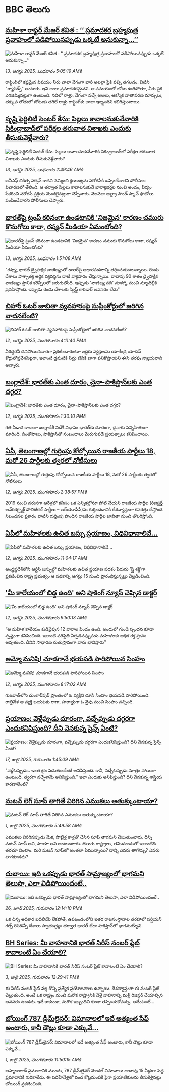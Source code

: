 # BBC తెలుగు## [మహిళా రాఫ్టర్ మేజర్ కవిత : ‘‘ ప్రమాదకర బ్రహ్మపుత్ర ప్రవాహంలో పడిపోయినప్పుడు ఒక్కటే అనుకున్నా...’’](https://www.bbc.com/telugu/articles/cp89jmn30j9o?at_medium=RSS&at_campaign=rss?at_campaign=githubrss)![మహిళా రాఫ్టర్ మేజర్ కవిత : ‘‘ ప్రమాదకర బ్రహ్మపుత్ర ప్రవాహంలో పడిపోయినప్పుడు ఒక్కటే అనుకున్నా...’’](https://ichef.bbci.co.uk/ace/ws/240/cpsprodpb/6d41/live/29928020-7802-11f0-a07a-7b43be23c16b.jpg)_13, ఆగస్టు 2025, బుధవారం 5:05:19 AMకి_రాఫ్టింగ్‌లో కష్టమైన విషయం  నీరు చాలా వేగంగా  భారీ అలల్లా పైకి వచ్చి తగలడం. వీటిని "ర్యాపిడ్స్" అంటారు. ఇవి చాలా ప్రమాదకరమైనవి.  ఆ సమయంలో బోటు ఊగిపోతూ, నీరు పైకి ఎగజిమ్మినట్లుగా ఉంటుంది.  నదిలో రాళ్లు, వేగంగా వచ్చే అలలు, ఆకస్మిక వాతావరణ మార్పులు, తక్కువ లోతులో బోటుకు తగిలే రాళ్లు రాఫ్టింగ్‌కు చాలా ఇబ్బందిని కలిగిస్తుంటాయి.## [సృష్టి ఫెర్టిలిటీ సెంటర్ కేసు: పిల్లలు కావాలనుకునేవారికి  సికింద్రాబాద్‌లో పరీక్షల తరువాత విశాఖకు ఎందుకు తీసుకువెళ్లేవారు?](https://www.bbc.com/telugu/articles/cn0rxk7jqr0o?at_medium=RSS&at_campaign=rss?at_campaign=githubrss)![సృష్టి ఫెర్టిలిటీ సెంటర్ కేసు: పిల్లలు కావాలనుకునేవారికి  సికింద్రాబాద్‌లో పరీక్షల తరువాత విశాఖకు ఎందుకు తీసుకువెళ్లేవారు?](https://ichef.bbci.co.uk/ace/ws/240/cpsprodpb/bd97/live/efb51c60-77e7-11f0-82c1-0529f47d68c5.jpg)_13, ఆగస్టు 2025, బుధవారం 2:49:46 AMకి_ఐవీఎఫ్ చికిత్స సక్సెస్ కాదని నమ్మించి క్లయింట్లను సరోగసీకి ఒప్పించేవారని పోలీసుల విచారణలో తేలింది. ఆ తర్వాత పిల్లలు కావాలనుకునే భార్యాభర్తల నుంచి అండం, వీర్యం సేకరించి సరోగసీ ప్రక్రియ మొదలైనట్లుగా చెప్పేవారు. నెలనెలా అల్ట్రా సౌండ్ స్కాన్ ఫొటోలు పంపించేవారని పోలీసులు చెప్పారు.## [భారత్‌పై ట్రంప్ కఠినంగా ఉండటానికి 'నిజమైన' కారణం చమురు కొనుగోలు కాదా, రష్యన్ మీడియా ఏమంటోంది? ](https://www.bbc.com/telugu/articles/ce352vkxek3o?at_medium=RSS&at_campaign=rss?at_campaign=githubrss)![భారత్‌పై ట్రంప్ కఠినంగా ఉండటానికి 'నిజమైన' కారణం చమురు కొనుగోలు కాదా, రష్యన్ మీడియా ఏమంటోంది? ](https://ichef.bbci.co.uk/ace/ws/240/cpsprodpb/21af/live/1741f150-7797-11f0-a20f-3b86f375586a.jpg)_13, ఆగస్టు 2025, బుధవారం 1:51:08 AMకి_"రష్యా, భారత్ ద్వైపాక్షిక వాణిజ్యంలో డాలర్‌పై ఆధారపడటాన్ని తగ్గించుకుంటున్నాయి. రెండు దేశాలు పాశ్చాత్య ఆర్థిక వ్యవస్థను దాటి వ్యాపారం చేస్తున్నాయి. దాదాపు 90 శాతం ద్వైపాక్షిక వాణిజ్యం స్థానిక కరెన్సీలలో జరుగుతోంది. ఇప్పుడు 'వాణిజ్య నది' మాస్కో నుంచి న్యూదిల్లీకి ప్రవహిస్తోంది. ఇప్పుడు రెండు దేశాలకు స్విఫ్ట్ కారిడార్ అవసరం లేదు"## [బిహార్ ఓటర్ జాబితా వ్యవహారంపై సుప్రీంకోర్టులో జరిగిన వాదనలేంటి?](https://www.bbc.com/telugu/articles/crr2j7724l8o?at_medium=RSS&at_campaign=rss?at_campaign=githubrss)![బిహార్ ఓటర్ జాబితా వ్యవహారంపై సుప్రీంకోర్టులో జరిగిన వాదనలేంటి?](https://ichef.bbci.co.uk/ace/ws/240/cpsprodpb/c28b/live/a70ba6c0-7790-11f0-8071-1788c7e8ae0e.jpg)_12, ఆగస్టు 2025, మంగళవారం 4:11:40 PMకి_వీరిద్దరనీ చనిపోయినవారిగా ప్రకటించారంటూ ఇద్దరు వ్యక్తులను యోగేంద్ర యాదవ్ కోర్టులోప్రవేశపెట్టగా, ఇలాంటి డ్రమటిక్ సీన్లు టీవీకి బాగా పనికొస్తాయని ఈసీ తరఫు న్యాయవాది అన్నారు.## [బంగ్లాదేశ్: భారత్‌కు ఎంత దూరం, చైనా-పాకిస్తాన్‌లకు ఎంత దగ్గర?](https://www.bbc.com/telugu/articles/c2enn2mz07mo?at_medium=RSS&at_campaign=rss?at_campaign=githubrss)![బంగ్లాదేశ్: భారత్‌కు ఎంత దూరం, చైనా-పాకిస్తాన్‌లకు ఎంత దగ్గర?](https://ichef.bbci.co.uk/ace/ws/240/cpsprodpb/663e/live/8d119c80-76c2-11f0-8071-1788c7e8ae0e.jpg)_12, ఆగస్టు 2025, మంగళవారం 1:30:10 PMకి_గత ఏడాది కాలంగా బంగ్లాదేశీ విదేశీ విధానం భారత్‌కు దూరంగా, చైనాకు సన్నిహితంగా మారింది. దీంతోపాటు, పాకిస్తాన్‌తో సంబంధాలు మెరుగుపడే ప్రయత్నాలు కనిపించాయి.## [ఏపీ, తెలంగాణల్లో గుర్తింపు కోల్పోయిన   రాజకీయ పార్టీలు 18, మరో 26 పార్టీలకు త్వరలో నోటీసులు ](https://www.bbc.com/telugu/articles/cx27r09z1n0o?at_medium=RSS&at_campaign=rss?at_campaign=githubrss)![ఏపీ, తెలంగాణల్లో గుర్తింపు కోల్పోయిన   రాజకీయ పార్టీలు 18, మరో 26 పార్టీలకు త్వరలో నోటీసులు ](https://ichef.bbci.co.uk/ace/ws/240/cpsprodpb/0a24/live/42577600-7781-11f0-8071-1788c7e8ae0e.jpg)_12, ఆగస్టు 2025, మంగళవారం 2:38:57 PMకి_2019 నుంచి వరుసగా ఆరేళ్లలో కనీసం ఒక ఎన్నికల్లోనూ పోటీ చేయని రాజకీయ పార్టీల (రిజిస్టర్డ్ అన్‌రికగ్నైజ్డ్ పొలిటికల్ పార్టీలు – ఆర్‌యూపీపీ)ను గుర్తించడానికి దేశవ్యాప్తంగా కసరత్తు చేస్తోంది. నిబంధనల ప్రకారం వాటిని గుర్తింపు పొందిన రాజకీయ పార్టీల జాబితా నుంచి తొలగిస్తోంది.## [ఏపీలో మహిళలకు ఉచిత బస్సు ప్రయాణం, విధివిధానాలివే...](https://www.bbc.com/telugu/articles/c0mllg427e1o?at_medium=RSS&at_campaign=rss?at_campaign=githubrss)![ఏపీలో మహిళలకు ఉచిత బస్సు ప్రయాణం, విధివిధానాలివే...](https://ichef.bbci.co.uk/ace/ws/240/cpsprodpb/e4a6/live/58537120-775e-11f0-89ee-73563f6604dd.jpg)_12, ఆగస్టు 2025, మంగళవారం 11:04:17 AMకి_ఆంధ్రప్రదేశ్‌లోని ఆర్టీసీ బస్సుల్లో మహిళలకు ఉచిత ప్రయాణ పథకం పేరును 'స్త్రీ శక్తి'గా ప్రకటించిన రాష్ట్ర ప్రభుత్వం ఆ పథకాన్ని ఆగస్టు 15 నుంచి ప్రారంభిస్తున్నట్లు వెల్లడించింది.## ['మీ కాలేయంలో బిడ్డ ఉంది' అని షాకింగ్ న్యూస్ చెప్పిన డాక్టర్](https://www.bbc.com/telugu/articles/c206ene2dx6o?at_medium=RSS&at_campaign=rss?at_campaign=githubrss)!['మీ కాలేయంలో బిడ్డ ఉంది' అని షాకింగ్ న్యూస్ చెప్పిన డాక్టర్](https://ichef.bbci.co.uk/ace/standard/240/cpsprodpb/5163/live/cf7a6ae0-7779-11f0-a975-cb151ca452f4.jpg)_12, ఆగస్టు 2025, మంగళవారం 9:50:13 AMకి_“ఆ మహిళ కాలేయం కుడివైపున 12 వారాల పిండం ఉంది. అందులో  గుండె స్పందన కూడా స్పష్టంగా కనిపించింది. ఇలాంటి పరిస్థితి ఏర్పడినప్పుపడు మహిళలకు అధిక రక్త స్రావం అవుతుంది. దీనిని సాధారణ రుతుస్రావంగా వారు భావిస్తారు’’## [అమ్మో మనిషి! చూడగానే భయపడి పారిపోయిన సింహం](https://www.bbc.com/telugu/articles/cy5p03l23neo?at_medium=RSS&at_campaign=rss?at_campaign=githubrss)![అమ్మో మనిషి! చూడగానే భయపడి పారిపోయిన సింహం](https://ichef.bbci.co.uk/ace/ws/240/cpsprodpb/164c/live/b2540600-7752-11f0-a975-cb151ca452f4.jpg)_12, ఆగస్టు 2025, మంగళవారం 8:17:02 AMకి_గుజరాత్‌లోని దుంగార్‌పుర్ ప్రాంతంలో ఓ వ్యక్తిని చూసి సింహం భయపడి పారిపోయింది. 
రాత్రివేళ ఆ వ్యక్తి బయటకు రాగా, హఠాత్తుగా ఓ వైపు నుంచి సింహం వచ్చింది.## [ప్రయాణం: వెళ్లేప్పుడు దూరంగా, వచ్చేప్పుడు దగ్గరగా ఎందుకనిపిస్తుంది? దీని వెనకున్న సైన్స్ ఏంటి?](https://www.bbc.com/telugu/articles/c0l4y727n1jo?at_medium=RSS&at_campaign=rss?at_campaign=githubrss)![ప్రయాణం: వెళ్లేప్పుడు దూరంగా, వచ్చేప్పుడు దగ్గరగా ఎందుకనిపిస్తుంది? దీని వెనకున్న సైన్స్ ఏంటి?](https://ichef.bbci.co.uk/ace/ws/240/cpsprodpb/054c/live/6957c010-62b0-11f0-8e78-11023c48a856.png)_17, జులై 2025, గురువారం 1:45:09 AMకి_"వెళ్లేటప్పుడు.. ఇంత టైం పడుతుందేంటి అనిపిస్తుంది. కానీ, వచ్చేటప్పుడు మాత్రం హాయిగా ఉంటుంది. త్వరగా వచ్చేశామే అనిపిస్తుంది." ఇలా ఎందుకు అనిపిస్తుంది? దీని వెనకున్న శాస్త్రీయ కారణాలేంటి?## [మటన్ లెగ్ సూప్ తాగితే విరిగిన ఎముకలు అతుక్కుంటాయా?](https://www.bbc.com/telugu/articles/c0l4g92j8kzo?at_medium=RSS&at_campaign=rss?at_campaign=githubrss)![మటన్ లెగ్ సూప్ తాగితే విరిగిన ఎముకలు అతుక్కుంటాయా?](https://ichef.bbci.co.uk/ace/ws/240/cpsprodpb/b31e/live/cce532c0-6d41-11f0-9462-bb509dc78127.jpg)_1, జులై 2025, మంగళవారం 5:49:58 AMకి_ఎముకలు విరిగినప్పుడు మేక, పొట్టేళ్ల కాళ్లతో చేసిన సూప్ తాగమని చెబుతుంటారు. దీన్ని మటన్ సూప్ అని, పాయా అని అంటుంటారు. తెలుగు రాష్ట్రాలు, తమిళనాడులో ఇలాంటిది తరచూ వింటాం. మరి మటన్ సూప్‌లో అంతలా ఏమున్నాయి? దాన్ని ఎవరు తాగొచ్చు? ఎవరు తాగకూడదు?## [దుబాయి: ఇది ఒకప్పుడు భారత్ సామ్రాజ్యంలో భాగమని తెలుసా, ఎలా విడిపోయిందంటే..](https://www.bbc.com/telugu/articles/ce83x3rekyyo?at_medium=RSS&at_campaign=rss?at_campaign=githubrss)![దుబాయి: ఇది ఒకప్పుడు భారత్ సామ్రాజ్యంలో భాగమని తెలుసా, ఎలా విడిపోయిందంటే..](https://ichef.bbci.co.uk/ace/ws/240/cpsprodpb/89c1/live/fbe80b80-5282-11f0-809e-059b7ea85131.jpg)_26, జూన్ 2025, గురువారం 12:14:10 PMకి_ఒక చిన్న అధికార బదిలీయే లేకపోతే, ఉపఖండంలోని ఇతర రాజసంస్థానాల తరహాలో  పర్షియన్ గల్ఫ్ రెసిడెన్సీ దేశాలు స్వాతంత్ర్యం తర్వాత భారత్ లేదా పాకిస్తాన్‌లో భాగమయ్యేవి.## [BH Series: మీ వాహనానికి భారత్ సిరీస్ నంబర్ ప్లేట్ కావాలంటే ఏం చేయాలి?](https://www.bbc.com/telugu/articles/c9dg040gzv6o?at_medium=RSS&at_campaign=rss?at_campaign=githubrss)![BH Series: మీ వాహనానికి భారత్ సిరీస్ నంబర్ ప్లేట్ కావాలంటే ఏం చేయాలి?](https://ichef.bbci.co.uk/ace/ws/240/cpsprodpb/c5c0/live/7facfba0-5801-11f0-b5c5-012c5796682d.jpg)_3, జులై 2025, గురువారం 12:29:41 PMకి_ఈ సిరీస్ నంబర్ ప్లేట్ వల్ల కొన్ని ప్రత్యేక ప్రయోజనాలు ఉన్నాయి. దేశవ్యాప్తంగా ఈ నంబర్ ప్లేట్ చెల్లుతుంది. అంటే ఒక రాష్ట్రం నుంచి మరొక రాష్ట్రానికి వెళ్తే వాహనాన్ని మళ్లీ రిజిస్టర్ చేయాల్సిన అవసరం ఉండదు. ఇదే కాకుండా, మరొక ఇబ్బందిని కూడా తప్పించుకోవచ్చు. అదేంటంటే...## [బోయింగ్ 787 డ్రీమ్‌లైనర్: విమానాలలో ఇదే అత్యంత సేఫ్ అంటారు, కానీ డౌట్లు కూడా ఎక్కువే...](https://www.bbc.com/telugu/articles/c8d664g0dz9o?at_medium=RSS&at_campaign=rss?at_campaign=githubrss)![బోయింగ్ 787 డ్రీమ్‌లైనర్: విమానాలలో ఇదే అత్యంత సేఫ్ అంటారు, కానీ డౌట్లు కూడా ఎక్కువే...](https://ichef.bbci.co.uk/ace/ws/240/cpsprodpb/aebe/live/0ad87b80-5674-11f0-95fc-edf89039c20a.jpg)_1, జులై 2025, మంగళవారం 11:50:15 AMకి_అహ్మదాబాద్ ప్రమాదానికి ముందు, 787 డ్రీమ్‌లైనర్ మోడల్ విమానాలు దాదాపు 15 ఏళ్లుగా పెద్ద ప్రమాదానికి గురికాలేదు. ఈ పదిహేనేళ్లలో వంద కోట్లమందికి  పైగా ప్రయాణికులను తీసుకెళ్లినట్లు బోయింగ్ ప్రకటించింది.